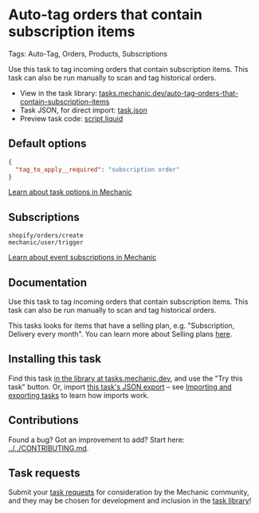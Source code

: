 # Auto-tag orders that contain subscription items

Tags: Auto-Tag, Orders, Products, Subscriptions

Use this task to tag incoming orders that contain subscription items. This task can also be run manually to scan and tag historical orders. 

* View in the task library: [tasks.mechanic.dev/auto-tag-orders-that-contain-subscription-items](https://tasks.mechanic.dev/auto-tag-orders-that-contain-subscription-items)
* Task JSON, for direct import: [task.json](../../tasks/auto-tag-orders-that-contain-subscription-items.json)
* Preview task code: [script.liquid](./script.liquid)

## Default options

```json
{
  "tag_to_apply__required": "subscription order"
}
```

[Learn about task options in Mechanic](https://learn.mechanic.dev/core/tasks/options)

## Subscriptions

```liquid
shopify/orders/create
mechanic/user/trigger
```

[Learn about event subscriptions in Mechanic](https://learn.mechanic.dev/core/tasks/subscriptions)

## Documentation

Use this task to tag incoming orders that contain subscription items. This task can also be run manually to scan and tag historical orders. 

This tasks looks for items that have a selling plan, e.g. "Subscription, Delivery every month". You can learn more about Selling plans [here](https://shopify.dev/api/admin-graphql/2022-01/objects/sellingplan).

## Installing this task

Find this task [in the library at tasks.mechanic.dev](https://tasks.mechanic.dev/auto-tag-orders-that-contain-subscription-items), and use the "Try this task" button. Or, import [this task's JSON export](../../tasks/auto-tag-orders-that-contain-subscription-items.json) – see [Importing and exporting tasks](https://learn.mechanic.dev/core/tasks/import-and-export) to learn how imports work.

## Contributions

Found a bug? Got an improvement to add? Start here: [../../CONTRIBUTING.md](../../CONTRIBUTING.md).

## Task requests

Submit your [task requests](https://mechanic.canny.io/task-requests) for consideration by the Mechanic community, and they may be chosen for development and inclusion in the [task library](https://tasks.mechanic.dev/)!
